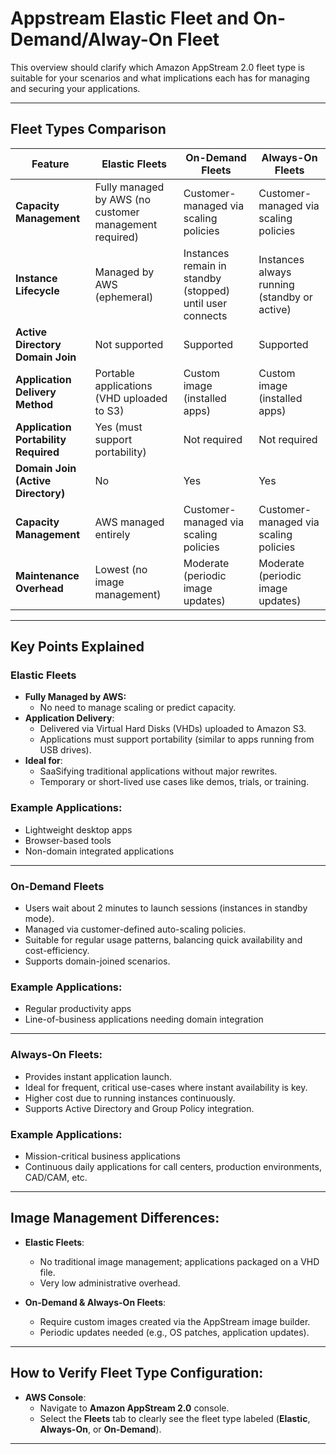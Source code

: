# Appstream Elastic Fleet and On-Demand/Alway-On Fleet

This overview should clarify which Amazon AppStream 2.0 fleet type is suitable for your scenarios and what implications each has for managing and securing your applications.

---

##  **Fleet Types Comparison**

| Feature                              | Elastic Fleets                                   | On-Demand Fleets                                | Always-On Fleets                             |
|--------------------------------------|-------------------------------------------------|---------------------------------------------------|-----------------------------------------------|
| **Capacity Management**              | Fully managed by AWS (no customer management required) | Customer-managed via scaling policies           | Customer-managed via scaling policies         |
| **Instance Lifecycle**               | Managed by AWS (ephemeral)                | Instances remain in standby (stopped) until user connects | Instances always running (standby or active) |
| **Active Directory Domain Join**     | Not supported                             |  Supported                                  |  Supported                                 |
| **Application Delivery Method**      | Portable applications (VHD uploaded to S3) | Custom image (installed apps)                | Custom image (installed apps)                |
| **Application Portability Required** |  Yes (must support portability)          |  Not required                               |  Not required                              |
| **Domain Join (Active Directory)**   |  No                                      |  Yes                                        |  Yes                                       |
| **Capacity Management**              | AWS managed entirely                      | Customer-managed via scaling policies        | Customer-managed via scaling policies        |
| **Maintenance Overhead**             | Lowest (no image management)              | Moderate (periodic image updates)            | Moderate (periodic image updates)            |

---

##  **Key Points Explained**

###  **Elastic Fleets**
- **Fully Managed by AWS:**  
  - No need to manage scaling or predict capacity.
- **Application Delivery**:  
  - Delivered via Virtual Hard Disks (VHDs) uploaded to Amazon S3.
  - Applications must support portability (similar to apps running from USB drives).
- **Ideal for**:
  - SaaSifying traditional applications without major rewrites.
  - Temporary or short-lived use cases like demos, trials, or training.

### Example Applications:
- Lightweight desktop apps
- Browser-based tools
- Non-domain integrated applications

---

###  **On-Demand Fleets**
- Users wait about 2 minutes to launch sessions (instances in standby mode).
- Managed via customer-defined auto-scaling policies.
- Suitable for regular usage patterns, balancing quick availability and cost-efficiency.
- Supports domain-joined scenarios.

### Example Applications:
- Regular productivity apps
- Line-of-business applications needing domain integration

---

###  **Always-On Fleets:**
- Provides instant application launch.
- Ideal for frequent, critical use-cases where instant availability is key.
- Higher cost due to running instances continuously.
- Supports Active Directory and Group Policy integration.

### Example Applications:
- Mission-critical business applications
- Continuous daily applications for call centers, production environments, CAD/CAM, etc.

---

##  **Image Management Differences:**

- **Elastic Fleets**:  
  - No traditional image management; applications packaged on a VHD file.
  - Very low administrative overhead.

- **On-Demand & Always-On Fleets**:  
  - Require custom images created via the AppStream image builder.
  - Periodic updates needed (e.g., OS patches, application updates).

---

##  **How to Verify Fleet Type Configuration:**
- **AWS Console**:
  - Navigate to **Amazon AppStream 2.0** console.
  - Select the **Fleets** tab to clearly see the fleet type labeled (**Elastic**, **Always-On**, or **On-Demand**).

---

